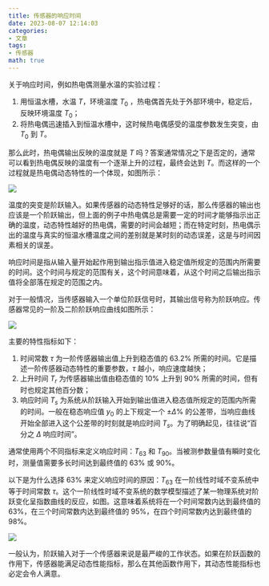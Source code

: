 ```yaml
---
title: 传感器的响应时间
date: 2023-08-07 12:14:03
categories:
- 文章
tags:
- 传感器
math: true
---
```


关于响应时间，例如热电偶测量水温的实验过程：

1. 用恒温水槽，水温 $T$，环境温度 $T_0$ ，热电偶首先处于外部环境中，稳定后，反映环境温度 $T_0$；
2. 将热电偶迅速插入到恒温水槽中，这时候热电偶感受的温度参数发生突变，由 $T_0$ 到 $T$。

那么此时，热电偶输出反映的温度就是 $T$ 吗？答案通常情况之下是否定的，通常可以看到热电偶反映的温度有一个逐渐上升的过程，最终会达到 $T$。而这样的一个过程就是热电偶动态特性的一个体现，如图所示：

![](https://bakako-1308163928.cos.ap-guangzhou.myqcloud.com/uPic/传感器的响应时间1.png)

温度的突变是阶跃输入。如果传感器的动态特性足够好的话，那么传感器的输出也应该是一个阶跃输出，但上面的例子中热电偶总是需要一定的时间才能够指示出正确的温度，动态特性越好的热电偶，需要的时间会越短；而在特定时刻，热电偶示出的温度与真实的恒温水槽温度之间的差别就是某时刻的动态误差，这是与时间因素相关的误差。

响应时间是指从输入量开始起作用到输出指示值进入稳定值所规定的范围内所需要的时间。这个时间与规定的范围有关，这个时间意味着，从这个时间之后输出指示值将全部落在规定的范围之内。

对于一般情况，当传感器输入一个单位阶跃信号时，其输出信号称为阶跃响应。传感器常见的一阶及二阶阶跃响应曲线如图所示：

![](https://bakako-1308163928.cos.ap-guangzhou.myqcloud.com/uPic/传感器的响应时间2.png)

主要的特性指标如下：

1. 时间常数 $τ$ 为一阶传感器输出值上升到稳态值的 63.2% 所需的时间。它是描述一阶传感器动态特性的重要参数，$τ$ 越小，响应速度越快；
2. 上升时间 $T_r$ 为传感器输出值由稳态值的 10% 上升到 90% 所需的时间，但有时也规定其他百分数；
3. 响应时间 $T_s$ 为系统从阶跃输入开始到输出值进入稳态值所规定的范围内所需的时间。一般在稳态响应值 $y_0$ 的上下规定一个 $\pm\Delta\%$ 的公差带，当响应曲线开始全部进入这个公差带的时刻就是响应时间 $T_s$。为了明确起见，往往说“百分之 $\Delta$ 响应时间”。

通常使用两个不同指标来定义响应时间：$T_{63}$ 和 $T_{90}$。当被测参数量值有瞬时变化时，测量值需要多长时间达到最终值的 63% 或 90%。

以下是为什么选择 63% 来定义响应时间的原因：$T_{63}$ 在一阶线性时域不变系统中等于时间常数 $τ$。这个一阶线性时域不变系统的数学模型描述了某一物理系统对阶跃变化呈指数曲线的反应，如图。这意味着系统将在一个时间常数内达到最终值的 63%，在三个时间常数内达到最终值的 95%，在四个时间常数内达到最终值的 98%。

![](https://bakako-1308163928.cos.ap-guangzhou.myqcloud.com/uPic/传感器的响应时间3.png)

一般认为，阶跃输入对于一个传感器来说是最严峻的工作状态。如果在阶跃函数的作用下，传感器能满足动态性能指标，那么在其他函数作用下，其动态性能指标也必定会令人满意。
